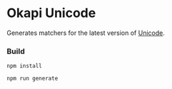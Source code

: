 # Okapi Unicode

Generates matchers for the latest version of [Unicode](https://unicode.org/Public/).

### Build

```shell
npm install

npm run generate
```
